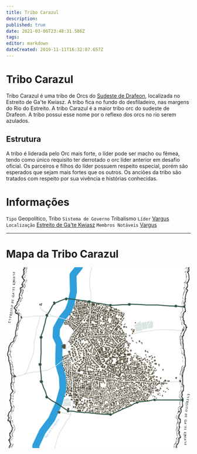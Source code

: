 ```yaml
---
title: Tribo Carazul
description: 
published: true
date: 2021-03-06T23:48:31.586Z
tags: 
editor: markdown
dateCreated: 2019-11-11T16:32:07.657Z
---
```


<!-- SUBTITLE: Visão geral sobre Tribo Carazul -->

# Tribo Carazul
Tribo Carazul é uma tribo de Orcs do [Sudeste de Drafeon](/lugares/plano-material/drafeon/sudeste-de-drafeon#sudeste-de-drafeon), localizada no Estreito de Ga'te Kwiasz. A tribo fica no fundo do desfiladeiro, nas margens do Rio do Estreito. A tribo Carazul é a maior tribo orc do sudeste de Drafeon. A tribo possui esse nome por o reflexo dos orcs no rio serem azulados.

## Estrutura
A tribo é liderada pelo Orc mais forte, o líder pode ser macho ou fêmea, tendo como único requisito ter derrotado o orc líder anterior em desafio oficial. Os parceiros e filhos do líder possuem respeito especial, porém são esperados que sejam mais fortes que os outros. Os anciões da tribo são tratados com respeito por sua vivência e histórias conhecidas.

# Informações
`Tipo` Geopolítico, Tribo
`Sistema de Governo` Tribalismo
`Líder` [Vargus](/individuos/vargus)
`Localização` [Estreito de Ga'te Kwiasz](/lugares/plano-material/drafeon/sudeste-de-drafeon/estreito-de-gate-kwiasz#estreito-de-gate-kwiasz)
`Membros Notáveis` [Vargus](/individuos/vargus)

----

# Mapa da Tribo Carazul
![tribo_carazul.jpg](/uploads/mapas/tribo_carazul.jpg)
